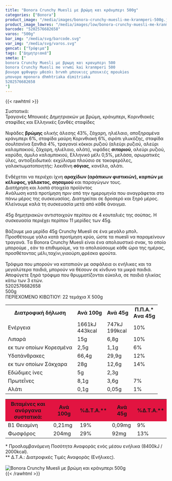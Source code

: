 ```yaml
---
title: "Bonora Crunchy Muesli με βρώμη και κράνμπερι 500g"
categories: ["Bonora"]
product_image: "/media/images/bonora-crunchy-muesli-me-kranmperi-500g.jpg"
product_image_lowres: "/media/images/low/bonora-crunchy-muesli-me-kranmperi-500g.jpg"
barcode: "5202576682658"
varos: "500g"
bar_img: "/media/svg/barcode.svg"
var_img: "/media/svg/varos.svg"
gencat: ["Τρόφιμα"]
tags: ["Δημητριακά"]
smeta: ["
bonora Crunchy Muesli με βρωμη και κρανμπερι 500
bonora Crunchy Muesli me vrwmi kai kranmperi 500
βονορα ψρθνψηυ μθεσλι brvmh μπουκιες μπουκιές mpoukies
μπονορα mponora dhmhtriaka dimitriaka
5202576682658
"]
---
```

{{< rawhtml >}}

<div class="sload53"><div class="product"><div id="sistatika">Συστατικά:</div><div class="alltext">Τραγανές Μπουκιές Δηµητριακών µε βρώµη, κράνµπερι, Κoρινθιακές σταφίδες και Ελληνικές ξανθές σταφίδες<br><br>Νιφάδες <strong>βρώµης</strong> ολικής άλεσης 43%, ζάχαρη, ηλιέλαιο, αποξηραµένα κράνµπερι 6%, σταφίδα µαύρη Κορινθιακή 6%, σιρόπι γλυκόζης, σταφίδα σουλτανίνα ξανθιά 4%, τραγανοί κόκκοι ρυζιού (αλεύρι ρυζιού, αλεύρι καλαµποκιού, ζάχαρη, ηλιέλαιο, αλάτι), νιφάδες <strong>σιταριού</strong>, αλεύρι ρυζιού, καρύδα, άµυλο καλαµποκιού, Ελληνικό µέλι 0,5%, µελάσα, αρωµατικές ύλες, αντιοξειδωτικό: εκχύλισµα πλούσιο σε τοκοφερόλες, γαλακτωµατοποιητής: λεκιθίνη <strong>σόγιας</strong>, κανέλα, αλάτι.<br><br>Ενδέχεται να περιέχει ίχνη <strong>αραχίδων (αράπικων φιστικιών), καρπών µε κέλυφος, γάλακτος, σησαµιού</strong> και παραγώγων τους.</div><div id="loipa">Διατήρηση και λοιπά στοιχεία προϊόντος</div><div class="alltext">Aνάλωση κατά προτίμηση πριν από την ημερομηνία που αναγράφεται στο πάνω μέρος της συσκευασίας. Διατηρείται σε δροσερό και ξηρό μέρος. Κλείνουμε καλά τη συσκευασία μετά από κάθε άνοιγμα.<br><br>45g δηµητριακών αντιστοιχούν περίπου σε 4 κουταλιές της σούπας. Η συσκευασία περιέχει περίπου 11 µερίδες των 45g.<br><br>Βάζουµε µια µερίδα 45g Crunchy Muesli σε ένα µεγάλο µπολ. Προσθέτουµε γάλα κατά προτίµηση κρύο, ώστε τα muesli να παραµείνουν τραγανά. Tα Bonora Crunchy Muesli είναι ένα απολαυστικό σνακ, το οποίο µπορούµε , εάν το επιθυµούµε, να το απολαύσουµε κάθε ώρα της ηµέρας, προσθέτοντας µέλι,ταχίνι,γιαούρτι,φρέσκα φρούτα.<br><br>Τρόφιμα που μπορούν να καταπιούν με ασφάλεια οι ενήλικες και τα μεγαλύτερα παιδιά, μπορούν να θέσουν σε κίνδυνο τα μικρά παιδιά. Αποφύγετε ξηρά τρόφιμα που θρυμματίζονται εύκολα, σε παιδιά ηλικίας κάτω των 3 ετών.</div><div id="barcode"><div id="barimage1"></div><span id="bartext">5202576682658</span></div><div id="varos"><div id="varosimage1"></div><span id="varostext">500g</span></div><div id="kivotio">ΠΕΡΙΕΧΟΜΕΝΟ ΚΙΒΩΤΙΟΥ: 22 τεμάχια Χ 500g</div><div class="tabout"><table id="diatable"><tbody><tr><th>Διατροφική δήλωση</th><th>Ανά 100g</th><th>Ανά 45g</th><th>Π.Π.Α.*<br>Aνα 45g</th></tr><tr><td class="texr2">Ενέργεια</td><td class="texr">1661kJ<br>443kcal</td><td class="texr">747kJ<br>199kcal</td><td class="texr">10%</td></tr><tr><td class="texr2">Λιπαρά</td><td class="texr">15g</td><td class="texr">6,8g</td><td class="texr">10%</td></tr><tr><td class="gray">εκ των οποίων Κορεσµένα</td><td class="gray2">2,5g</td><td class="gray2">1,1g</td><td class="gray2">6%</td></tr><tr><td class="texr2">Yδατάνθρακες</td><td class="texr">66,4g</td><td class="texr">29,9g</td><td class="texr">12%</td></tr><tr><td class="gray">εκ των οποίων Σάκχαρα</td><td class="gray2">28g</td><td class="gray2">12,6g</td><td class="gray2">14%</td></tr><tr><td class="texr2">Eδώδιμες ίνες</td><td class="texr">5g</td><td class="texr">2,3g</td><td class="texr">&nbsp;</td></tr><tr><td class="texr2">Πρωτεΐνες</td><td class="texr">8,1g</td><td class="texr">3,6g</td><td class="texr">7%</td></tr><tr><td class="texr2">Αλάτι</td><td class="texr">0,1g</td><td class="texr">0,05g</td><td class="texr">1%</td></tr></tbody></table></div><div class="keno"></div><div class="tabout"><table id="diatable"><tbody><tr><th style="background-color:#e21441">Βιταμίνες και<br>ανόργανα συστατικά:</th><th style="background-color:#e21441">Ανά 100g</th><th style="background-color:#e21441">%Δ.Τ.Α.**</th><th style="background-color:#e21441">Ανά 45g</th><th style="background-color:#e21441">%Δ.Τ.Α.**</th></tr><tr><td class="texr2">Β1 Θειαμίνη</td><td class="texr">0,21mg</td><td class="texr">19%</td><td class="texr">0,09mg</td><td class="texr">9%</td></tr><tr><td class="texr2">Φωσφόρος</td><td class="texr">204mg</td><td class="texr">29%</td><td class="texr">92mg</td><td class="texr">13%</td></tr></tbody></table></div><div class="alltext">* Προσλαμβανόμενη Ποσότητα Αναφοράς ενός μέσου ενήλικα (8400kJ / 2000kcal).<br>** Δ.Τ.Α.: Διατροφικές Τιμές Αναφοράς (Ενήλικες).</div><br><div class="pimg"><img alt="Bonora Crunchy Muesli με βρώμη και κράνμπερι 500g" title="Bonora Crunchy Muesli με βρώμη και κράνμπερι 500g" src="/media/images/bonora-crunchy-muesli-me-kranmperi-500g.jpg"></div></div></div>
{{< /rawhtml >}}


